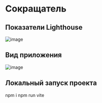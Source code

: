 # Сокращатель
## Показатели Lighthouse
![image](https://user-images.githubusercontent.com/80841256/178323875-8c06678c-6188-49a2-9dc5-bf9ba8cb545f.png)

## Вид приложения
![image](https://user-images.githubusercontent.com/80841256/178345946-26b24e11-3bc7-4d06-a034-adcc63cf4c89.png)

## Локальный запуск проекта

npm i
npm run vite

